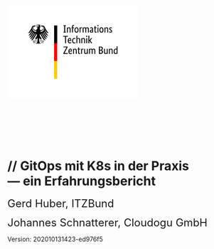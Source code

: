 <!-- .slide: style="text-align: center !important;"  -->
<!-- .slide: data-background-image="images/title.svg"  -->
<img src="images/logo-itzbund.svg" class="floatLeft"/>
<br/>
<br/>
<br/>
<font size="100"><i class="fab fa-git-alt" style="color: #F05133"></i>&nbsp;<i class="fas fa-cogs"></i></font>
<img data-src="images/k8s_logo.svg" width="5%;" />
<h1 class="title">
    <span class="title-accent">//</span> 
    GitOps mit K8s in der Praxis<br/> — ein Erfahrungsbericht
</h1>

<font size="5">Gerd Huber, ITZBund</font>

<font size="5">Johannes Schnatterer, Cloudogu GmbH</font>

<div class="title-version">
Version: 202010131423-ed976f5
</div>

<h5><a href="pdf/Hands-on GitOps with K8s - a field report.pdf">
   <i class="far fa-file-pdf"></i>
</a></h5>
